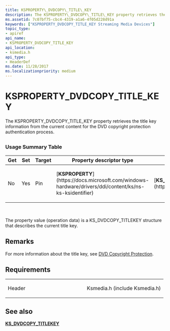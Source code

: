 ```yaml
---
title: KSPROPERTY\_DVDCOPY\_TITLE\_KEY
description: The KSPROPERTY\_DVDCOPY\_TITLE\_KEY property retrieves the title key information from the current content for the DVD copyright protection authentication process.
ms.assetid: 7c07bf75-cbc4-4319-a1a6-4f05d228d91a
keywords: ["KSPROPERTY_DVDCOPY_TITLE_KEY Streaming Media Devices"]
topic_type:
- apiref
api_name:
- KSPROPERTY_DVDCOPY_TITLE_KEY
api_location:
- ksmedia.h
api_type:
- HeaderDef
ms.date: 11/28/2017
ms.localizationpriority: medium
---
```


# KSPROPERTY\_DVDCOPY\_TITLE\_KEY


The KSPROPERTY\_DVDCOPY\_TITLE\_KEY property retrieves the title key information from the current content for the DVD copyright protection authentication process.

## <span id="ddk_ksproperty_dvdcopy_title_key_ks"></span><span id="DDK_KSPROPERTY_DVDCOPY_TITLE_KEY_KS"></span>


### Usage Summary Table

<table>
<colgroup>
<col width="20%" />
<col width="20%" />
<col width="20%" />
<col width="20%" />
<col width="20%" />
</colgroup>
<thead>
<tr class="header">
<th>Get</th>
<th>Set</th>
<th>Target</th>
<th>Property descriptor type</th>
<th>Property value type</th>
</tr>
</thead>
<tbody>
<tr class="odd">
<td><p>No</p></td>
<td><p>Yes</p></td>
<td><p>Pin</p></td>
<td><p>[<strong>KSPROPERTY</strong>](https://docs.microsoft.com/windows-hardware/drivers/ddi/content/ks/ns-ks-ksidentifier)</p></td>
<td><p>[<strong>KS_DVDCOPY_TITLEKEY</strong>](https://msdn.microsoft.com/library/windows/hardware/ff567640)</p></td>
</tr>
</tbody>
</table>

 

The property value (operation data) is a KS\_DVDCOPY\_TITLEKEY structure that describes the current title key.

Remarks
-------

For more information about the title key, see [DVD Copyright Protection](https://msdn.microsoft.com/library/windows/hardware/ff558736).

Requirements
------------

<table>
<colgroup>
<col width="50%" />
<col width="50%" />
</colgroup>
<tbody>
<tr class="odd">
<td><p>Header</p></td>
<td>Ksmedia.h (include Ksmedia.h)</td>
</tr>
</tbody>
</table>

## See also


[**KS\_DVDCOPY\_TITLEKEY**](https://msdn.microsoft.com/library/windows/hardware/ff567640)

 

 






